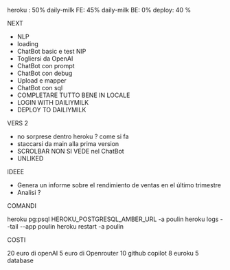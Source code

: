 heroku : 50%
daily-milk FE: 45%
daily-milk BE: 0%
deploy: 40 %

NEXT

- NLP
- loading
- ChatBot basic e test NlP
- Togliersi da OpenAI
- ChatBot con prompt
- ChatBot con debug
- Upload e mapper
- ChatBot con sql
- COMPLETARE TUTTO BENE IN LOCALE
- LOGIN WITH DAILIYMILK
- DEPLOY TO DAILIYMILK

VERS 2

- no sorprese dentro heroku ? come si fa
- staccarsi da main alla prima version
- SCROLBAR NON SI VEDE nel ChatBot
- UNLIKED

IDEEE

- Genera un informe sobre el rendimiento de ventas en el último trimestre
- Analisi ?

COMANDI

heroku pg:psql HEROKU_POSTGRESQL_AMBER_URL -a poulin
heroku logs --tail --app poulin
heroku restart -a poulin

COSTI

20 euro di openAI
5 euro di Openrouter
10 github copilot
8 euroku
5 database
